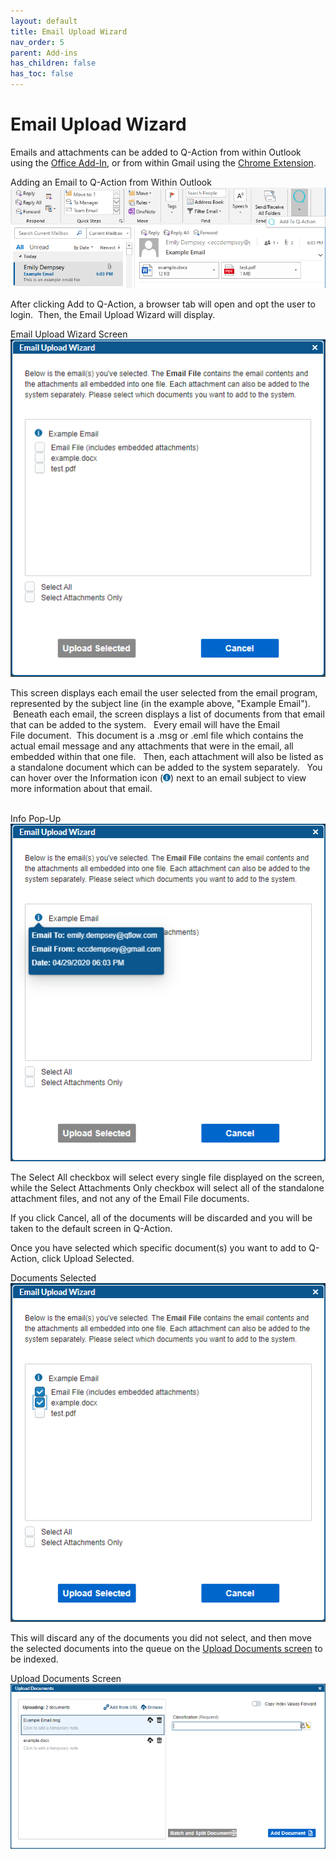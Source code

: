 ```yaml
---
layout: default
title: Email Upload Wizard
nav_order: 5
parent: Add-ins
has_children: false
has_toc: false
---
```

# Email Upload Wizard

Emails and attachments can be added to Q-Action from within Outlook using the [Office Add-In](/docs/using-add-ins/using-add-ins#using-the-office-and-acrobat-add-ins), or from within Gmail using the [Chrome Extension](/docs/using-add-ins/adding-email-chrome-ext).

Adding an Email to Q-Action from Within Outlook  
![](/assets/images/email-upload-wizard-outlook.png)

After clicking Add to Q-Action, a browser tab will open and opt the user to login.  Then, the Email Upload Wizard will display.

Email Upload Wizard Screen  
![](/assets/images/email-upload-wizard-single-example.png)  

This screen displays each email the user selected from the email program, represented by the subject line (in the example above, "Example Email").  Beneath each email, the screen displays a list of documents from that email that can be added to the system.   Every email will have the Email File document.  This document is a .msg or .eml file which contains the actual email message and any attachments that were in the email, all embedded within that one file.   Then, each attachment will also be listed as a standalone document which can be added to the system separately.   You can hover over the Information icon (![](/assets/images/info-icon.png)) next to an email subject to view more information about that email.  
 

Info Pop-Up  
![](/assets/images/email-upload-wizard-info.png)  

The Select All checkbox will select every single file displayed on the screen, while the Select Attachments Only checkbox will select all of the standalone attachment files, and not any of the Email File documents.

If you click Cancel, all of the documents will be discarded and you will be taken to the default screen in Q-Action.

Once you have selected which specific document(s) you want to add to Q-Action, click Upload Selected.  

Documents Selected  
![](/assets/images/email-upload-wizard-selected.png)  

This will discard any of the documents you did not select, and then move the selected documents into the queue on the [Upload Documents screen](/docs/working-with-documents/add-documents/upload-documents) to be indexed.

Upload Documents Screen  
![](/assets/images/email-upload-wizard-upload-documents.png)